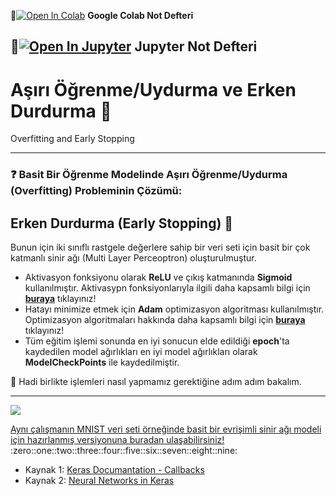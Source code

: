 📌[![Open In Colab](https://colab.research.google.com/assets/colab-badge.svg)](https://colab.research.google.com/github/ayyucekizrak/Udemy_DerinOgrenmeyeGiris/blob/master/Asiri_Uydurma_(Overfitting)_ve_Erken_Durdurma_(Early_Stopping)/AsiriUydurma_Overfitting_v1.ipynb) **Google Colab Not Defteri**

📌[![Open In Jupyter](https://github.com/jupyter/notebook/blob/master/docs/resources/icon_32x32.svg)](https://nbviewer.jupyter.org/github/ayyucekizrak/Udemy_DerinOgrenmeyeGiris/blob/master/Asiri_Uydurma_(Overfitting)_ve_Erken_Durdurma_(Early_Stopping)/AsiriUydurma_Overfitting_v1.ipynb) **Jupyter Not Defteri** 
---
# Aşırı Öğrenme/Uydurma ve Erken Durdurma :traffic_light:

Overfitting and Early Stopping

---
### :question: Basit Bir Öğrenme Modelinde Aşırı Öğrenme/Uydurma (Overfitting) Probleminin Çözümü: 
Erken Durdurma (Early Stopping) :no_good:
---
Bunun için iki sınıflı rastgele değerlere sahip bir veri seti için basit bir çok katmanlı sinir ağı (Multi Layer Perceoptron) oluşturulmuştur. 
* Aktivasyon fonksiyonu olarak **ReLU** ve çıkış katmanında **Sigmoid** kullanılmıştır. Aktivasypn fonksiyonlarıyla ilgili daha kapsamlı bilgi için [**buraya**](https://github.com/ayyucekizrak/Udemy_DerinOgrenmeyeGiris/tree/master/Aktivasyon_Fonksiyonlarinin_Karsilastirilmasi) tıklayınız!
* Hatayı minimize etmek için **Adam** optimizasyon algoritması kullanılmıştır. Optimizasyon algoritmaları hakkında daha kapsamlı bilgi için [**buraya**](https://github.com/ayyucekizrak/Udemy_DerinOgrenmeyeGiris/tree/master/Optimizasyon_Algoritmalarinin_Karsilastirilmasi) tıklayınız!
* Tüm eğitim işlemi sonunda en iyi sonucun elde edildiği **epoch**'ta kaydedilen model ağırlıkları en iyi model ağırlıkları olarak **ModelCheckPoints** ile kaydedilmiştir.

:cherry_blossom: Hadi birlikte işlemleri nasıl yapmamız gerektiğine adım adım bakalım.

---
<img align="center" src="https://github.com/ayyucekizrak/Udemy_DerinOgrenmeyeGiris/blob/master/Asiri_Uydurma_(Overfitting)_ve_Erken_Durdurma_(Early_Stopping)/dance-2.gif">

[Aynı çalışmanın MNIST veri seti örneğinde basit bir evrişimli sinir ağı modeli için hazırlanmış versiyonuna buradan ulaşabilirsiniz!](https://github.com/ayyucekizrak/Udemy_DerinOgrenmeyeGiris/blob/master/Asiri_Uydurma_(Overfitting)_ve_Erken_Durdurma_(Early_Stopping)/AsiriUydurma_Overfitting_v2.ipynb) :zero::one::two::three::four::five::six::seven::eight::nine:

* Kaynak 1: [Keras Documantation - Callbacks](https://keras.io/callbacks/)
* Kaynak 2: [Neural Networks in Keras](http://parneetk.github.io/blog/neural-networks-in-keras/)
